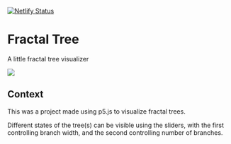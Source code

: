 [![Netlify Status](https://api.netlify.com/api/v1/badges/1f6dd1be-a00f-4107-ae2f-82656869919b/deploy-status)](https://app.netlify.com/sites/thirsty-cray-e8b8aa/deploys)

# Fractal Tree
A little fractal tree visualizer

![](Images/usage.gif)

## Context

This was a project made using p5.js to visualize fractal trees.

Different states of the tree(s) can be visible using the sliders, with the first controlling branch width, and the second controlling number of branches.
